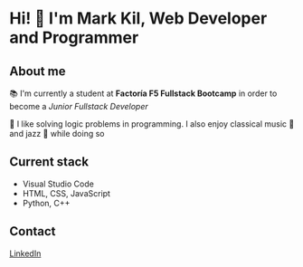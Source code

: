 # Hi! 👋 I'm Mark Kil, Web Developer and Programmer

## About me

📚 I'm currently a student at **Factoría F5 Fullstack Bootcamp** in order to become a _Junior Fullstack Developer_

🤔 I like solving logic problems in programming. I also enjoy classical music 🎻 and jazz 🎷 while doing so

## Current stack

- Visual Studio Code
- HTML, CSS, JavaScript
- Python, C++

## Contact

[LinkedIn](https://www.linkedin.com/in/mark-kil/)
